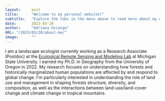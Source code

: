 ```yaml
---
layout:     post 
title:      "Welcome to my personal website!"
subtitle:   "Explore the tabs in the menu above to read more about my work."
date:       2023-03-20
author:     "Adriana Uscanga"
URL: "/2023/03/20/about-me/"
image:      ""
---
```


I am a landscape ecologist currently working as a Research Associate (Postdoc) at the [Ecological Remote Sensing and Modeling Lab](https://www.ersamlab.com/) at Michigan State University. I earned my Ph.D. in Geography from the University of Oregon in 2022.
My research focuses on understanding how forests and historically marginalized human populations are affected by and respond to global change. I'm particularly interested in understanding the role of land use and management in shaping forests structure, diversity, and composition, as well as the interactions between land-use/land-cover change and climate change in tropical mountains.
